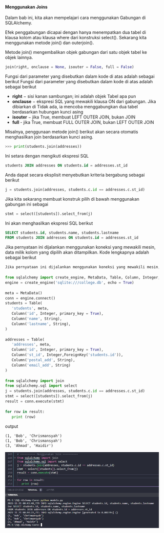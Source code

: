 #### Menggunakan Joins

Dalam bab ini, kita akan mempelajari cara menggunakan Gabungan di SQLAlchemy.

Efek penggabungan dicapai dengan hanya menempatkan dua tabel di klausa kolom atau klausa where dari konstruksi select(). Sekarang kita menggunakan metode join() dan outerjoin().

Metode join() mengembalikan objek gabungan dari satu objek tabel ke objek lainnya.

```python
join(right, onclause = None, isouter = False, full = False)
```

Fungsi dari parameter yang disebutkan dalam kode di atas adalah sebagai berikut Fungsi dari parameter yang disebutkan dalam kode di atas adalah sebagai berikut 

- **right** − sisi kanan sambungan; ini adalah objek Tabel apa pun
- **onclause** − ekspresi SQL yang mewakili klausa ON dari gabungan. Jika dibiarkan di Tidak ada, ia mencoba menggabungkan dua tabel berdasarkan hubungan kunci asing
- **isouter** − jika True, membuat LEFT OUTER JOIN, bukan JOIN
- **full** - jika True, membuat FULL OUTER JOIN, bukan LEFT OUTER JOIN

Misalnya, penggunaan metode join() berikut akan secara otomatis menghasilkan join berdasarkan kunci asing.

```python
>>> print(students.join(addresses))
```

Ini setara dengan mengikuti ekspresi SQL

```sql
students JOIN addresses ON students.id = addresses.st_id
```

Anda dapat secara eksplisit menyebutkan kriteria bergabung sebagai berikut

```python
j = students.join(addresses, students.c.id == addresses.c.st_id)
```

Jika kita sekarang membuat konstruk pilih di bawah menggunakan gabungan ini sebagai

```python
stmt = select([students]).select_from(j)
```

Ini akan menghasilkan ekspresi SQL berikut

```sql
SELECT students.id, students.name, students.lastname
FROM students JOIN addresses ON students.id = addresses.st_id
```

Jika pernyataan ini dijalankan menggunakan koneksi yang mewakili mesin, data milik kolom yang dipilih akan ditampilkan. Kode lengkapnya adalah sebagai berikut

```python
Jika pernyataan ini dijalankan menggunakan koneksi yang mewakili mesin, data milik kolom yang dipilih akan ditampilkan. Kode lengkapnya adalah sebagai berikut

from sqlalchemy import create_engine, MetaData, Table, Column, Integer, String, ForeignKey
engine = create_engine('sqlite:///college.db', echo = True)

meta = MetaData()
conn = engine.connect()
students = Table(
   'students', meta, 
   Column('id', Integer, primary_key = True), 
   Column('name', String), 
   Column('lastname', String), 
)

addresses = Table(
   'addresses', meta, 
   Column('id', Integer, primary_key = True), 
   Column('st_id', Integer,ForeignKey('students.id')), 
   Column('postal_add', String), 
   Column('email_add', String)
)

from sqlalchemy import join
from sqlalchemy.sql import select
j = students.join(addresses, students.c.id == addresses.c.st_id)
stmt = select([students]).select_from(j)
result = conn.execute(stmt)

for row in result:
   print (row)
```

output

```text
(1, 'Bob', 'Chrismansyah')
(1, 'Bob', 'Chrismansyah')
(3, 'Ahmad', 'Haidir')
```

![join](join.png "join")